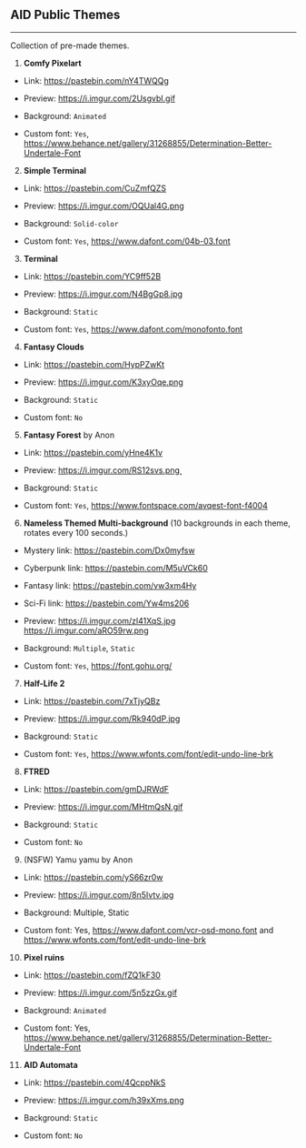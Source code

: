 ## AID Public Themes
***
Collection of pre-made themes.
 
1) **Comfy Pixelart**

* Link: https://pastebin.com/nY4TWQQg

* Preview: https://i.imgur.com/2UsgvbI.gif

* Background: `Animated`

* Custom font: `Yes`, https://www.behance.net/gallery/31268855/Determination-Better-Undertale-Font
 
2) **Simple Terminal**

* Link: https://pastebin.com/CuZmfQZS

* Preview: https://i.imgur.com/OQUal4G.png

* Background: `Solid-color`

* Custom font: `Yes`, https://www.dafont.com/04b-03.font
 
3) **Terminal**

* Link: https://pastebin.com/YC9ff52B

* Preview: https://i.imgur.com/N4BgGp8.jpg

* Background: `Static`

* Custom font: `Yes`, https://www.dafont.com/monofonto.font
 
4) **Fantasy Clouds**

* Link: https://pastebin.com/HypPZwKt

* Preview: https://i.imgur.com/K3xyOqe.png

* Background: `Static`

* Custom font: `No`
 
5) **Fantasy Forest** by Anon

* Link: https://pastebin.com/yHne4K1v

* Preview: https://i.imgur.com/RS12svs.png̨

* Background: `Static`

* Custom font: `Yes`, https://www.fontspace.com/avqest-font-f4004
 
6) **Nameless Themed Multi-background** (10 backgrounds in each theme, rotates every 100 seconds.)

* Mystery link: https://pastebin.com/Dx0myfsw

* Cyberpunk link: https://pastebin.com/M5uVCk60

* Fantasy link: https://pastebin.com/vw3xm4Hy

* Sci-Fi link: https://pastebin.com/Yw4ms206

* Preview: https://i.imgur.com/zl41XqS.jpg https://i.imgur.com/aRO59rw.png

* Background: `Multiple`, `Static`

* Custom font: `Yes`, https://font.gohu.org/
 
7) **Half-Life 2**

* Link: https://pastebin.com/7xTjyQBz

* Preview: https://i.imgur.com/Rk940dP.jpg

* Background: `Static`

* Custom font: `Yes`, https://www.wfonts.com/font/edit-undo-line-brk
 
8) **FTRED**

* Link: https://pastebin.com/gmDJRWdF

* Preview: https://i.imgur.com/MHtmQsN.gif 

* Background: `Static`

* Custom font: `No`
 
9) (NSFW) Yamu yamu by Anon

* Link: https://pastebin.com/yS66zr0w

* Preview: https://i.imgur.com/8n5Ivtv.jpg

* Background: Multiple, Static

* Custom font: Yes, https://www.dafont.com/vcr-osd-mono.font and https://www.wfonts.com/font/edit-undo-line-brk
 
10) **Pixel ruins**

* Link: https://pastebin.com/fZQ1kF30

* Preview: https://i.imgur.com/5n5zzGx.gif

* Background: `Animated`

* Custom font: Yes, https://www.behance.net/gallery/31268855/Determination-Better-Undertale-Font
 
11) **AID Automata**

* Link: https://pastebin.com/4QcppNkS

* Preview: https://i.imgur.com/h39xXms.png

* Background: `Static`

* Custom font: `No`
